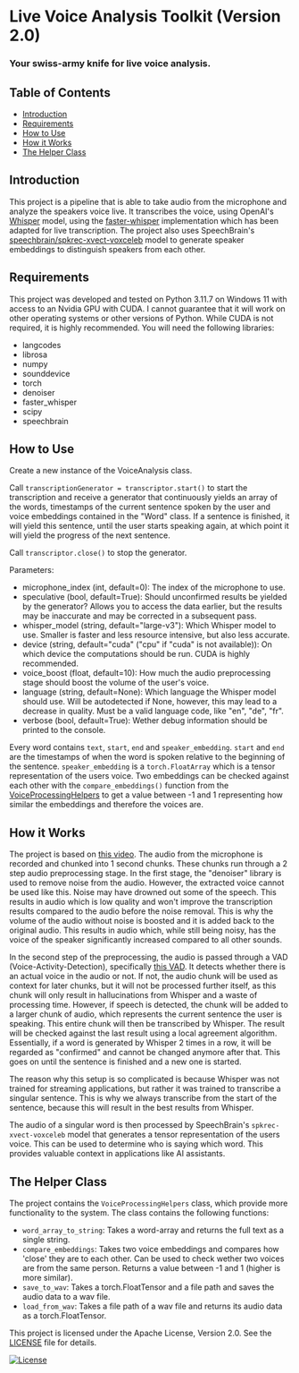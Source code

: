 # Live Voice Analysis Toolkit (Version 2.0)

### Your swiss-army knife for live voice analysis.

## Table of Contents
- [Introduction](#introduction)
- [Requirements](#requirements)
- [How to Use](#how-to-use)
- [How it Works](#how-it-works)
- [The Helper Class](#the-helper-class)

## Introduction
This project is a pipeline that is able to take audio from the microphone and analyze the speakers voice live. It transcribes the voice, using OpenAI's [Whisper](https://github.com/openai/whisper) model, using the [faster-whisper](https://github.com/SYSTRAN/faster-whisper) implementation which has been adapted for live transcription. The project also uses SpeechBrain's [speechbrain/spkrec-xvect-voxceleb](https://huggingface.co/speechbrain/spkrec-xvect-voxceleb) model to generate speaker embeddings to distinguish speakers from each other.

## Requirements
This project was developed and tested on Python 3.11.7 on Windows 11 with access to an Nvidia GPU with CUDA. I cannot guarantee that it will work on other operating systems or other versions of Python. While CUDA is not required, it is highly recommended.
You will need the following libraries:

- langcodes
- librosa
- numpy
- sounddevice
- torch
- denoiser
- faster_whisper
- scipy
- speechbrain

## How to Use
Create a new instance of the VoiceAnalysis class.

Call `transcriptionGenerator = transcriptor.start()` to start the transcription and receive a generator that continuously yields an array of the words, timestamps of the current sentence spoken by the user and voice embeddings contained in the "Word" class. If a sentence is finished, it will yield this sentence, until the user starts speaking again, at which point it will yield the progress of the next sentence.

Call `transcriptor.close()` to stop the generator.

Parameters:
- microphone_index (int, default=0): The index of the microphone to use.
- speculative (bool, default=True): Should unconfirmed results be yielded by the generator? Allows you to access the data earlier, but the results may be inaccurate and may be corrected in a subsequent pass.
- whisper_model (string, default="large-v3"): Which Whisper model to use. Smaller is faster and less resource intensive, but also less accurate.
- device (string, default="cuda" ("cpu" if "cuda" is not available)): On which device the computations should be run. CUDA is highly recommended.
- voice_boost (float, default=10): How much the audio preprocessing stage should boost the volume of the user's voice.
- language (string, default=None): Which language the Whisper model should use. Will be autodetected if None, however, this may lead to a decrease in quality. Must be a valid language code, like "en", "de", "fr".
- verbose (bool, default=True): Wether debug information should be printed to the console.

Every word contains `text`, `start`, `end` and `speaker_embedding`. `start` and `end` are the timestamps of when the word is spoken relative to the beginning of the sentence. `speaker_embedding` is a `torch.FloatArray` which is a tensor representation of the users voice. Two embeddings can be checked against each other with the `compare_embeddings()` function from the [VoiceProcessingHelpers](#the-helper-class) to get a value between -1 and 1 representing how similar the embeddings and therefore the voices are.


## How it Works
The project is based on [this video](https://www.youtube.com/watch?v=_spinzpEeFM). The audio from the microphone is recorded and chunked into 1 second chunks. These chunks run through a 2 step audio preprocessing stage. In the first stage, the "denoiser" library is used to remove noise from the audio. However, the extracted voice cannot be used like this. Noise may have drowned out some of the speech. This results in audio which is low quality and won't improve the transcription results compared to the audio before the noise removal. This is why the volume of the audio without noise is boosted and it is added back to the original audio. This results in audio which, while still being noisy, has the voice of the speaker significantly increased compared to all other sounds.

In the second step of the preprocessing, the audio is passed through a VAD (Voice-Activity-Detection), specifically [this VAD](https://github.com/snakers4/silero-vad). It detects whether there is an actual voice in the audio or not. If not, the audio chunk will be used as context for later chunks, but it will not be processed further itself, as this chunk will only result in hallucinations from Whisper and a waste of processing time. However, if speech is detected, the chunk will be added to a larger chunk of audio, which represents the current sentence the user is speaking. This entire chunk will then be transcribed by Whisper. The result will be checked against the last result using a local agreement algorithm. Essentially, if a word is generated by Whisper 2 times in a row, it will be regarded as "confirmed" and cannot be changed anymore after that. This goes on until the sentence is finished and a new one is started.

The reason why this setup is so complicated is because Whisper was not trained for streaming applications, but rather it was trained to transcribe a singular sentence. This is why we always transcribe from the start of the sentence, because this will result in the best results from Whisper.

The audio of a singular word is then processed by SpeechBrain's `spkrec-xvect-voxceleb` model that generates a tensor representation of the users voice. This can be used to determine who is saying which word. This provides valuable context in applications like AI assistants.

## The Helper Class
The project contains the `VoiceProcessingHelpers` class, which provide more functionality to the system. The class contains the following functions:

- `word_array_to_string`: Takes a word-array and returns the full text as a single string.
- `compare_embeddings`: Takes two voice embeddings and compares how 'close' they are to each other. Can be used to check wether two voices are from the same person. Returns a value between -1 and 1 (higher is more similar).
- `save_to_wav`: Takes a torch.FloatTensor and a file path and saves the audio data to a wav file.
- `load_from_wav`: Takes a file path of a wav file and returns its audio data as a torch.FloatTensor.

This project is licensed under the Apache License, Version 2.0. See the [LICENSE](LICENSE) file for details.

[![License](https://img.shields.io/badge/License-Apache%202.0-blue.svg)](https://opensource.org/licenses/Apache-2.0)
